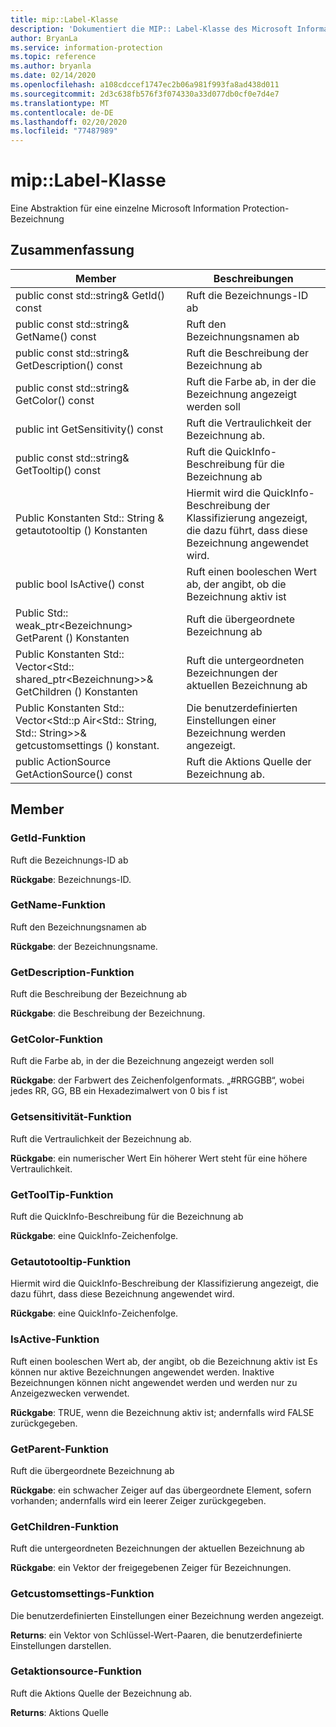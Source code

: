 ```yaml
---
title: mip::Label-Klasse
description: 'Dokumentiert die MIP:: Label-Klasse des Microsoft Information Protection (MIP) SDK.'
author: BryanLa
ms.service: information-protection
ms.topic: reference
ms.author: bryanla
ms.date: 02/14/2020
ms.openlocfilehash: a108cdccef1747ec2b06a981f993fa8ad438d011
ms.sourcegitcommit: 2d3c638fb576f3f074330a33d077db0cf0e7d4e7
ms.translationtype: MT
ms.contentlocale: de-DE
ms.lasthandoff: 02/20/2020
ms.locfileid: "77487989"
---
```

# <a name="class-miplabel"></a>mip::Label-Klasse 
Eine Abstraktion für eine einzelne Microsoft Information Protection-Bezeichnung
  
## <a name="summary"></a>Zusammenfassung
 Member                        | Beschreibungen                                
--------------------------------|---------------------------------------------
public const std::string& GetId() const  |  Ruft die Bezeichnungs-ID ab
public const std::string& GetName() const  |  Ruft den Bezeichnungsnamen ab
public const std::string& GetDescription() const  |  Ruft die Beschreibung der Bezeichnung ab
public const std::string& GetColor() const  |  Ruft die Farbe ab, in der die Bezeichnung angezeigt werden soll
public int GetSensitivity() const  |  Ruft die Vertraulichkeit der Bezeichnung ab.
public const std::string& GetTooltip() const  |  Ruft die QuickInfo-Beschreibung für die Bezeichnung ab
Public Konstanten Std:: String & getautotooltip () Konstanten  |  Hiermit wird die QuickInfo-Beschreibung der Klassifizierung angezeigt, die dazu führt, dass diese Bezeichnung angewendet wird.
public bool IsActive() const  |  Ruft einen booleschen Wert ab, der angibt, ob die Bezeichnung aktiv ist
Public Std:: weak_ptr\<Bezeichnung\> GetParent () Konstanten  |  Ruft die übergeordnete Bezeichnung ab
Public Konstanten Std:: Vector\<Std:: shared_ptr\<Bezeichnung\>\>& GetChildren () Konstanten  |  Ruft die untergeordneten Bezeichnungen der aktuellen Bezeichnung ab
Public Konstanten Std:: Vector\<Std::p Air\<Std:: String, Std:: String\>\>& getcustomsettings () konstant.  |  Die benutzerdefinierten Einstellungen einer Bezeichnung werden angezeigt.
public ActionSource GetActionSource() const  |  Ruft die Aktions Quelle der Bezeichnung ab.
  
## <a name="members"></a>Member
  
### <a name="getid-function"></a>GetId-Funktion
Ruft die Bezeichnungs-ID ab

  
**Rückgabe**: Bezeichnungs-ID.
  
### <a name="getname-function"></a>GetName-Funktion
Ruft den Bezeichnungsnamen ab

  
**Rückgabe**: der Bezeichnungsname.
  
### <a name="getdescription-function"></a>GetDescription-Funktion
Ruft die Beschreibung der Bezeichnung ab

  
**Rückgabe**: die Beschreibung der Bezeichnung.
  
### <a name="getcolor-function"></a>GetColor-Funktion
Ruft die Farbe ab, in der die Bezeichnung angezeigt werden soll

  
**Rückgabe**: der Farbwert des Zeichenfolgenformats. „#RRGGBB“, wobei jedes RR, GG, BB ein Hexadezimalwert von 0 bis f ist
  
### <a name="getsensitivity-function"></a>Getsensitivität-Funktion
Ruft die Vertraulichkeit der Bezeichnung ab.

  
**Rückgabe**: ein numerischer Wert Ein höherer Wert steht für eine höhere Vertraulichkeit.
  
### <a name="gettooltip-function"></a>GetToolTip-Funktion
Ruft die QuickInfo-Beschreibung für die Bezeichnung ab

  
**Rückgabe**: eine QuickInfo-Zeichenfolge.
  
### <a name="getautotooltip-function"></a>Getautotooltip-Funktion
Hiermit wird die QuickInfo-Beschreibung der Klassifizierung angezeigt, die dazu führt, dass diese Bezeichnung angewendet wird.

  
**Rückgabe**: eine QuickInfo-Zeichenfolge.
  
### <a name="isactive-function"></a>IsActive-Funktion
Ruft einen booleschen Wert ab, der angibt, ob die Bezeichnung aktiv ist
Es können nur aktive Bezeichnungen angewendet werden. Inaktive Bezeichnungen können nicht angewendet werden und werden nur zu Anzeigezwecken verwendet. 

  
**Rückgabe**: TRUE, wenn die Bezeichnung aktiv ist; andernfalls wird FALSE zurückgegeben.
  
### <a name="getparent-function"></a>GetParent-Funktion
Ruft die übergeordnete Bezeichnung ab

  
**Rückgabe**: ein schwacher Zeiger auf das übergeordnete Element, sofern vorhanden; andernfalls wird ein leerer Zeiger zurückgegeben.
  
### <a name="getchildren-function"></a>GetChildren-Funktion
Ruft die untergeordneten Bezeichnungen der aktuellen Bezeichnung ab

  
**Rückgabe**: ein Vektor der freigegebenen Zeiger für Bezeichnungen.
  
### <a name="getcustomsettings-function"></a>Getcustomsettings-Funktion
Die benutzerdefinierten Einstellungen einer Bezeichnung werden angezeigt.

  
**Returns**: ein Vektor von Schlüssel-Wert-Paaren, die benutzerdefinierte Einstellungen darstellen.
  
### <a name="getactionsource-function"></a>Getaktionsource-Funktion
Ruft die Aktions Quelle der Bezeichnung ab.

  
**Returns**: Aktions Quelle